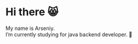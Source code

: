 # Hi there :smile_cat:
My name is Arseniy.<br>
I’m currently studying for java backend developer. 🌱
